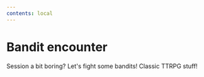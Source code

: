 ```yaml
---
contents: local
---
```


# Bandit encounter
Session a bit boring? Let's fight some bandits! Classic TTRPG stuff!